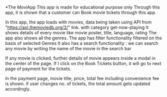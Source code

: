 *The MoviApp
This app is made for educational purpose only
Through this app, it is shown that a customer can Book movie tickets through this app.

In this app,
    the app loads with movies, data being taken using API from "https://api.themoviedb.org/3/" link.
    with category get-now-playing
It shows details of every movie like movie poster, title, language, rating
The app also shows all the genres. The app has filter functionality filtered on the basis of selected Genres
It also has a search functionality : we can search any movie by writing the name of the movie in the search bar

If any movie is clicked, further details of movie appears inside a modal in the center of the page.
If I click on the Book Tickets button, it will go to next page of payment for the tickets.

In the payment page, movie title, price, total fee including convenience fee is shown.
if user changes no. of tickets, the total amount gets updated accordingly.